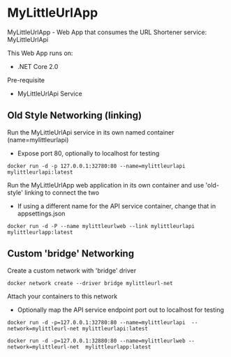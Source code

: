 # MyLittleUrlApp
MyLittleUrlApp - Web App that consumes the URL Shortener service: MyLittleUrlApi

This Web App runs on:
* .NET Core 2.0

Pre-requisite
* MyLittleUrlApi Service

## Old Style Networking (linking)

Run the MyLittleUrlApi service in its own named container (name=mylittleurlapi)
* Expose port 80, optionally to localhost for testing

```
docker run -d -p 127.0.0.1:32780:80 --name=mylittleurlapi  mylittleurlapi:latest
```

Run the MyLittleUrlApp web application in its own container and use 'old-style' linking to connect the two
* If using a different name for the API service container, change that in appsettings.json 

```
docker run -d -P --name mylittleurlweb --link mylittleurlapi  mylittleurlapp:latest
```

## Custom 'bridge' Networking

Create a custom network with 'bridge' driver

```
docker network create --driver bridge mylittleurl-net
```

Attach your containers to this network
* Optionally map the API service endpoint port out to localhost for testing

```
docker run -d -p=127.0.0.1:32780:80 --name=mylittleurlapi  --network=mylittleurl-net mylittleurlapi:latest
```


```
docker run -d -p=127.0.0.1:32880:80 --name=mylittleurlweb --network=mylittleurl-net  mylittleurlapp:latest
```


